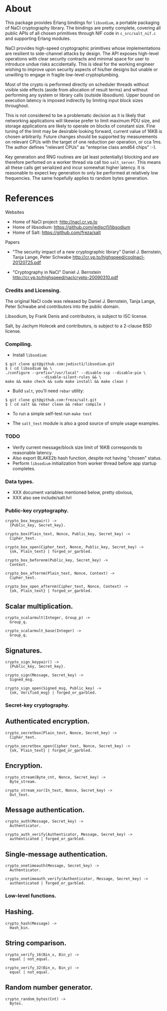About
===

This package provides Erlang bindings for `libsodium`, a portable packaging
of NaCl cryptography library. The bindings are pretty complete, covering all
public APIs of all chosen primitives through NIF code in `c_src/salt_nif.c`
and supporting Erlang modules.

NaCl provides high-speed cryptographic primitives whose implementations
are resilient to side-channel attacks by design. The API exposes high-level
operations with clear security contracts and minimal space for user to
introduce undue risks accidentally. This is ideal for the working engineer
wishing to improve upon security aspects of his/her designs but unable or
unwilling to engage in fragile low-level cryptoplumbing.

Most of the crypto is performed directly on scheduler threads without visible
side effects (aside from allocation of result terms) and without performing
any system or library calls (outside libsodium). Upper bound on execution
latency is imposed indirectly by limiting input block sizes throughout.

This is not considered to be a problematic decision as it is likely that
networking applications will likewise prefer to limit maximum PDU size, and
storage applications are likely to operate on blocks of constant size. Fine
tuning of the limit may be desirable looking forward, current value of 16KB
is chosen arbitrarily. Future changes should be supported by measurements on
relevant CPUs with the target of one reduction per operation, or cca 1ms.
The author defines "relevant CPUs" as "enteprise class amd64 chips" :-).

Key generation and RNG routines are (at least potentially) blocking and
are therefore perfomed on a worker thread via call too `salt_server`. This
means all these calls get serialized and incur somewhat higher latency. It
is reasonable to expect key generation to only be performed at relatively
low frequencies. The same hopefully applies to random bytes generation.

References
===

Websites

 * Home of NaCl project: 	http://nacl.cr.yp.to
 * Home of libsodium: 	https://github.com/jedisct1/libsodium
 * Home of Salt: 		https://github.com/freza/salt

Papers

 * "The security impact of a new cryptographic library"
    Daniel J. Bernstein, Tanja Lange, Peter Schwabe
    http://cr.yp.to/highspeed/coolnacl-20120725.pdf

 * "Cryptography in NaCl"
    Daniel J. Bernstein
    http://cr.yp.to/highspeed/naclcrypto-20090310.pdf

### Credits and Licensing.

The original NaCl code was released by Daniel J. Bernstein, Tanja Lange,
Peter Schwabe and contributors into the public domain.

Libsodium, by Frank Denis and contributors, is subject to ISC license.

Salt, by Jachym Holecek and contributors, is subject to a 2-clause BSD
license.

### Compiling.

  * Install `libsodium`:

```
$ git clone git@github.com:jedisct1/libsodium.git
$ ( cd libsodium && \
./configure --prefix="/usr/local" --disable-ssp --disable-pie \
                --disable-silent-rules && \
make && make check && sudo make install && make clean )
```

  * Build `salt`, you'll need `rebar` utility:

```
$ git clone git@github.com:freza/salt.git
$ ( cd salt && rebar clean && rebar compile )
```

  * To run a simple self-test run `make test`

  * The `salt_test` module is also a good source of simple usage examples.

### TODO

  * Verify current message/block size limit of 16KB corresponds to reasonable
    latency.
  * Also export BLAKE2b hash function, despite not having "chosen" status.
  * Perform `libsodium` initialization from worker thread before app startup
    completes.

### Data types.

 * XXX document variables mentioned below, pretty obvious,
 * XXX also see include/salt.hrl

### Public-key cryptography.

```
crypto_box_keypair() ->
  {Public_key, Secret_key}.

crypto_box(Plain_text, Nonce, Public_key, Secret_key) ->
  Cipher_text.

crypto_box_open(Cipher_text, Nonce, Public_key, Secret_key) ->
  {ok, Plain_text} | forged_or_garbled.

crypto_box_beforenm(Public_key, Secret_key) ->
  Context.

crypto_box_afternm(Plain_text, Nonce, Context) ->
  Cipher_text.

crypto_box_open_afternm(Cipher_text, Nonce, Context) ->
  {ok, Plain_text} | forged_or_garbled.
```

## Scalar multiplication.

```
crypto_scalarmult(Integer, Group_p) ->
  Group_q.

crypto_scalarmult_base(Integer) ->
  Group_q.
```

## Signatures.

```
crypto_sign_keypair() ->
  {Public_key, Secret_key}.

crypto_sign(Message, Secret_key) ->
  Signed_msg.

crypto_sign_open(Signed_msg, Public_key) ->
  {ok, Verified_msg} | forged_or_garbled.
```

### Secret-key cryptography.

## Authenticated encryption.

```
crypto_secretbox(Plain_text, Nonce, Secret_key) ->
  Cipher_text.

crypto_secretbox_open(Cipher_text, Nonce, Secret_key) ->
  {ok, Plain_text} | forged_or_garbled.
```

## Encryption.

```
crypto_stream(Byte_cnt, Nonce, Secret_key) ->
  Byte_stream.

crypto_stream_xor(In_text, Nonce, Secret_key) ->
  Out_text.
```

## Message authentication.

```
crypto_auth(Message, Secret_key) ->
  Authenticator.

crypto_auth_verify(Authenticator, Message, Secret_key) ->
  authenticated | forged_or_garbled.
```

## Single-message authentication.

```
crypto_onetimeauth(Message, Secret_key) ->
  Authenticator.

crypto_onetimeauth_verify(Authenticator, Message, Secret_key) ->
  authenticated | forged_or_garbled.
```

### Low-level functions.

## Hashing.

```
crypto_hash(Message) ->
  Hash_bin.
```

## String comparison.

```
crypto_verify_16(Bin_x, Bin_y) ->
  equal | not_equal.

crypto_verify_32(Bin_x, Bin_y) ->
  equal | not_equal.
```

## Random number generator.

```
crypto_random_bytes(Cnt) ->
  Bytes.
```
